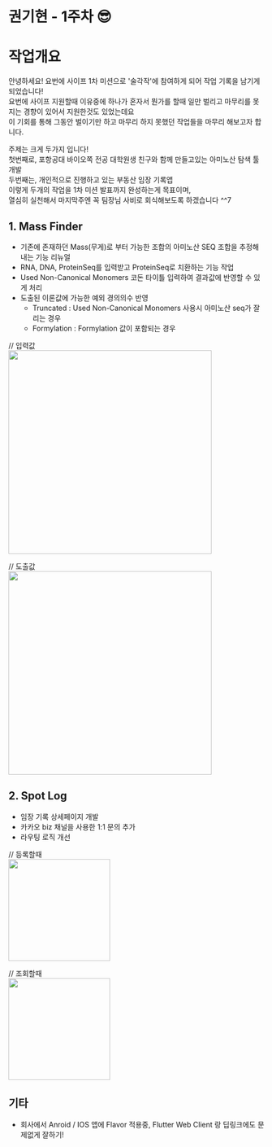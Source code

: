 # 권기현 - 1주차 😎

# 작업개요
안녕하세요! 요번에 사이프 1차 미션으로 '술각작'에 참여하게 되어 작업 기록을 남기게 되었습니다!  
요번에 사이프 지원할때 이유중에 하나가 혼자서 뭔가를 할때 일만 벌리고 마무리를 못지는 경향이 있어서 지원한것도 있었는데요  
이 기회를 통해 그동안 벌이기만 하고 마무리 하지 못했던 작업들을 마무리 해보고자 합니다.

주제는 크게 두가지 입니다!  
첫번째로, 포항공대 바이오쪽 전공 대학원생 친구와 함께 만들고있는 아미노산 탐색 툴 개발  
두번째는, 개인적으로 진행하고 있는 부동산 임장 기록앱  
이렇게 두개의 작업을 1차 미션 발표까지 완성하는게 목표이며,  
열심히 실천해서 마지막주엔 꼭 팀장님 사비로 회식해보도록 하겠습니다 ^^7


## 1. Mass Finder
- 기존에 존재하던 Mass(무게)로 부터 가능한 조합의 아미노산 SEQ 조합을 추정해내는 기능 리뉴얼
- RNA, DNA, ProteinSeq를 입력받고 ProteinSeq로 치환하는 기능 작업
- Used Non-Canonical Monomers 코돈 타이틀 입력하여 결과값에 반영할 수 있게 처리
- 도출된 이론값에 가능한 예외 경의의수 반영
    - Truncated : Used Non-Canonical Monomers 사용시 아미노산 seq가 잘리는 경우
    - Formylation : Formylation 값이 포함되는 경우

// 입력값  
<img src="https://github.com/user-attachments/assets/89b18cac-51f3-4366-947b-c5529e739bb1" height="400"/>

// 도출값  
<img src="https://github.com/user-attachments/assets/657fc7ac-cb09-4abc-95bc-ce354f138887" height="400"/>


## 2. Spot Log
- 임장 기록 상세페이지 개발
- 카카오 biz 채널을 사용한 1:1 문의 추가
- 라우팅 로직 개선

// 등록할때  
<img src="https://github.com/user-attachments/assets/d47c8a4c-4e03-4e98-a882-102415f65af2" width="200" />

// 조회할때  
<img src="https://github.com/user-attachments/assets/c6e1e68d-a0dd-4035-9fad-69bd98444277" width="200"/>

## 기타
- 회사에서 Anroid / IOS 앱에 Flavor 적용중, Flutter Web Client 랑 딥링크에도 문제없게 잘하기!